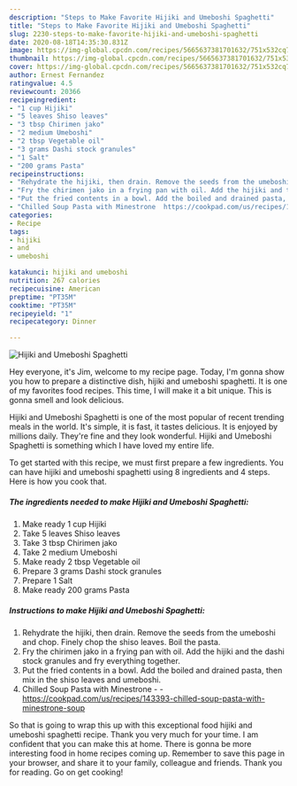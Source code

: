 ```yaml
---
description: "Steps to Make Favorite Hijiki and Umeboshi Spaghetti"
title: "Steps to Make Favorite Hijiki and Umeboshi Spaghetti"
slug: 2230-steps-to-make-favorite-hijiki-and-umeboshi-spaghetti
date: 2020-08-18T14:35:30.831Z
image: https://img-global.cpcdn.com/recipes/5665637381701632/751x532cq70/hijiki-and-umeboshi-spaghetti-recipe-main-photo.jpg
thumbnail: https://img-global.cpcdn.com/recipes/5665637381701632/751x532cq70/hijiki-and-umeboshi-spaghetti-recipe-main-photo.jpg
cover: https://img-global.cpcdn.com/recipes/5665637381701632/751x532cq70/hijiki-and-umeboshi-spaghetti-recipe-main-photo.jpg
author: Ernest Fernandez
ratingvalue: 4.5
reviewcount: 20366
recipeingredient:
- "1 cup Hijiki"
- "5 leaves Shiso leaves"
- "3 tbsp Chirimen jako"
- "2 medium Umeboshi"
- "2 tbsp Vegetable oil"
- "3 grams Dashi stock granules"
- "1 Salt"
- "200 grams Pasta"
recipeinstructions:
- "Rehydrate the hijiki, then drain. Remove the seeds from the umeboshi and chop. Finely chop the shiso leaves. Boil the pasta."
- "Fry the chirimen jako in a frying pan with oil. Add the hijiki and the dashi stock granules and fry everything together."
- "Put the fried contents in a bowl. Add the boiled and drained pasta, then mix in the shiso leaves and umeboshi."
- "Chilled Soup Pasta with Minestrone  https://cookpad.com/us/recipes/143393-chilled-soup-pasta-with-minestrone-soup"
categories:
- Recipe
tags:
- hijiki
- and
- umeboshi

katakunci: hijiki and umeboshi 
nutrition: 267 calories
recipecuisine: American
preptime: "PT35M"
cooktime: "PT35M"
recipeyield: "1"
recipecategory: Dinner

---
```



![Hijiki and Umeboshi Spaghetti](https://img-global.cpcdn.com/recipes/5665637381701632/751x532cq70/hijiki-and-umeboshi-spaghetti-recipe-main-photo.jpg)

Hey everyone, it's Jim, welcome to my recipe page. Today, I'm gonna show you how to prepare a distinctive dish, hijiki and umeboshi spaghetti. It is one of my favorites food recipes. This time, I will make it a bit unique. This is gonna smell and look delicious.



Hijiki and Umeboshi Spaghetti is one of the most popular of recent trending meals in the world. It's simple, it is fast, it tastes delicious. It is enjoyed by millions daily. They're fine and they look wonderful. Hijiki and Umeboshi Spaghetti is something which I have loved my entire life.


To get started with this recipe, we must first prepare a few ingredients. You can have hijiki and umeboshi spaghetti using 8 ingredients and 4 steps. Here is how you cook that.

<!--inarticleads1-->

##### The ingredients needed to make Hijiki and Umeboshi Spaghetti:

1. Make ready 1 cup Hijiki
1. Take 5 leaves Shiso leaves
1. Take 3 tbsp Chirimen jako
1. Take 2 medium Umeboshi
1. Make ready 2 tbsp Vegetable oil
1. Prepare 3 grams Dashi stock granules
1. Prepare 1 Salt
1. Make ready 200 grams Pasta




<!--inarticleads2-->

##### Instructions to make Hijiki and Umeboshi Spaghetti:

1. Rehydrate the hijiki, then drain. Remove the seeds from the umeboshi and chop. Finely chop the shiso leaves. Boil the pasta.
1. Fry the chirimen jako in a frying pan with oil. Add the hijiki and the dashi stock granules and fry everything together.
1. Put the fried contents in a bowl. Add the boiled and drained pasta, then mix in the shiso leaves and umeboshi.
1. Chilled Soup Pasta with Minestrone -  - https://cookpad.com/us/recipes/143393-chilled-soup-pasta-with-minestrone-soup




So that is going to wrap this up with this exceptional food hijiki and umeboshi spaghetti recipe. Thank you very much for your time. I am confident that you can make this at home. There is gonna be more interesting food in home recipes coming up. Remember to save this page in your browser, and share it to your family, colleague and friends. Thank you for reading. Go on get cooking!
